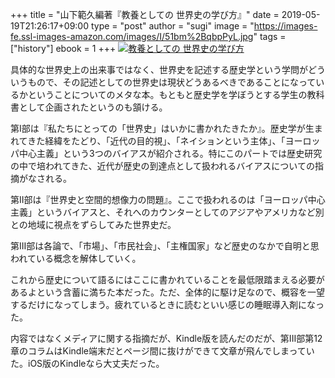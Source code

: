 +++
title = "山下範久編著『教養としての 世界史の学び方』"
date = 2019-05-19T21:26:17+09:00
type = "post"
author = "sugi"
image = "https://images-fe.ssl-images-amazon.com/images/I/51bm%2BqbpPyL.jpg"
tags = ["history"]
ebook = 1
+++
<a href="http://www.amazon.co.jp/exec/obidos/ASIN/4492062114/chezsugi-22/ref=nosim/" name="amazletlink" target="_blank"><img src="https://images-fe.ssl-images-amazon.com/images/I/51bm%2BqbpPyL.jpg" alt="教養としての 世界史の学び方"  class="alignleft" /></a>

具体的な世界史上の出来事ではなく、世界史を記述する歴史学という学問がどういうもので、その記述としての世界史は現状どうあるべきであることになっているかということについてのメタな本。もともと歴史学を学ぼうとする学生の教科書として企画されたというのも頷ける。

第I部は『私たちにとっての「世界史」はいかに書かれたきたか』。歴史学が生まれてきた経緯をたどり、「近代の目的視」、「ネイションという主体」、「ヨーロッパ中心主義」という3つのバイアスが紹介される。特にこのパートでは歴史研究の中で培われてきた、近代が歴史の到達点として扱われるバイアスについての指摘がなされる。

第II部は『世界史と空間的想像力の問題』。ここで扱われるのは「ヨーロッパ中心主義」というバイアスと、それへのカウンターとしてのアジアやアメリカなど別との地域に視点をずらしてみた世界史だ。

第III部は各論で、「市場」、「市民社会」、「主権国家」など歴史のなかで自明と思われている概念を解体していく。

これから歴史について語るにはここに書かれていることを最低限踏まえる必要があるよという含蓄に満ちた本だった。ただ、全体的に駆け足なので、概容を一望するだけになってしまう。疲れているときに読むといい感じの睡眠導入剤になった。

内容ではなくメディアに関する指摘だが、Kindle版を読んだのだが、第III部第12章のコラムはKindle端末だとページ間に抜けができて文章が飛んでしまっていた。iOS版のKindleなら大丈夫だった。